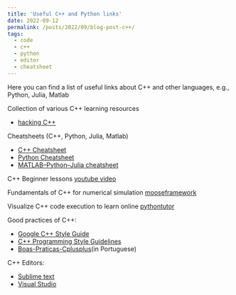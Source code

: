 ```yaml
---
title: 'Useful C++ and Python links'
date: 2022-09-12
permalink: /posts/2022/09/blog-post-c++/
tags:
  - code
  - c++
  - python
  - editor
  - cheatsheet
---
```


Here you can find a list of useful links about C++ and other languages, e.g., Python, Julia, Matlab


Collection of various C++ learning resources
- <a href="https://hackingcpp.com/index.html" target="_blank">hacking C++</a>

Cheatsheets (C++, Python, Julia, Matlab)
- <a href="https://www.codewithharry.com/blogpost/cpp-cheatsheet" target="_blank">C++ Cheatsheet</a>
- <a href="https://www.codewithharry.com/tutorial/python" target="_blank">Python Cheatsheet</a>
- <a href="https://cheatsheets.quantecon.org" target="_blank">MATLAB–Python–Julia cheatsheet</a>

C++ Beginner lessons
<a href="https://www.youtube.com/watch?v=vLnPwxZdW4Y" target="_blank">youtube video</a>

Fundamentals of C++ for numerical simulation
<a href="https://mooseframework.inl.gov/help/c++/index.html" target="_blank">mooseframework</a>

Visualize C++ code execution to learn online
<a href="http://pythontutor.com/cpp.html#mode=edit" target="_blank">pythontutor</a>

Good practices of C++:
- <a href="https://google.github.io/styleguide/cppguide.html" target="_blank">Google C++ Style Guide</a>
- <a href="http://geosoft.no/development/cppstyle.html" target="_blank">C++ Programming Style Guidelines</a>
- <a href="https://github.com/kelvins/Boas-Praticas-Cplusplus" target="_blank">Boas-Praticas-Cplusplus</a>(in Portuguese)

C++ Editors:
- <a href="https://www.sublimetext.com/" target="_blank">Sublime text</a>
- <a href="https://code.visualstudio.com" target="_blank">Visual Studio</a>